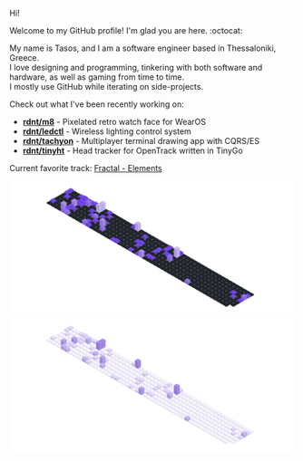 Hi!

Welcome to my GitHub profile! I'm glad you are here. :octocat:

My name is Tasos, and I am a software engineer based in Thessaloniki, Greece.  
I love designing and programming, tinkering with both software and hardware, as well as gaming from time to time.  
I mostly use GitHub while iterating on side-projects.

Check out what I've been recently working on:
- [**rdnt/m8**](https://github.com/rdnt/m8) - Pixelated retro watch face for WearOS 
- [**rdnt/ledctl**](https://github.com/rdnt/ledctl3poc) - Wireless lighting control system
- [**rdnt/tachyon**](https://github.com/rdnt/tachyon) - Multiplayer terminal drawing app with CQRS/ES
- [**rdnt/tinyht**](https://github.com/rdnt/tinyht) - Head tracker for OpenTrack written in TinyGo 
<!-- - [**rdnt/myst**](https://github.com/rdnt/myst) - Zero-knowledge, end-to-end encrypted password manager -->

Current favorite track: [Fractal - Elements](https://open.spotify.com/track/1YQKR9HxXvu045KE7CzI5H?si=c9f51663a31d4720)

![Contributions](https://github.com/rdnt/rdnt/blob/assets/contributions-dark.svg?raw=true#gh-dark-mode-only)
![Contributions](https://github.com/rdnt/rdnt/blob/assets/contributions-light.svg?raw=true#gh-light-mode-only)
